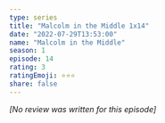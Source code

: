 ```yaml
---
type: series
title: "Malcolm in the Middle 1x14"
date: "2022-07-29T13:53:00"
name: "Malcolm in the Middle"
season: 1
episode: 14
rating: 3
ratingEmoji: ⭐️⭐️⭐️
share: false
---
```


*[No review was written for this episode]*
